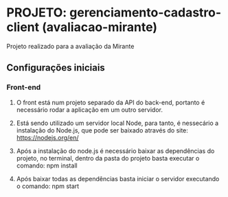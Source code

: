 # PROJETO: gerenciamento-cadastro-client (avaliacao-mirante)
 Projeto realizado para a avaliação da Mirante

## Configurações iniciais

### Front-end
1. O front está num projeto separado da API do back-end, portanto é necessário rodar a aplicação em um outro servidor.

2. Está sendo utilizado um servidor local Node, para tanto, é nessecário a instalação do Node.js, que pode ser baixado através do site: https://nodejs.org/en/

3. Após a instalação do node.js é necessário baixar as dependências do projeto, no terminal, dentro da pasta do projeto basta executar o comando:
		npm install

4. Após baixar todas as dependências basta iniciar o servidor executando o comando:
		npm start